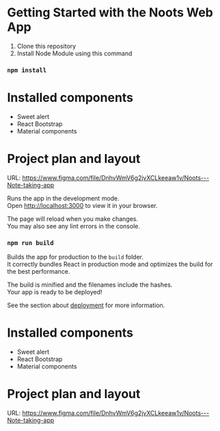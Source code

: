 # Getting Started with the Noots Web App
1. Clone this repository
2. Install Node Module using this command 
  ### `npm install`


# Installed components 
-  Sweet alert 
-  React Bootstrap
-  Material components 

# Project plan and layout
URL: https://www.figma.com/file/DnhvWmV6g2jvXCLkeeaw1v/Noots---Note-taking-app


Runs the app in the development mode.\
Open [http://localhost:3000](http://localhost:3000) to view it in your browser.

The page will reload when you make changes.\
You may also see any lint errors in the console.

### `npm run build`

Builds the app for production to the `build` folder.\
It correctly bundles React in production mode and optimizes the build for the best performance.

The build is minified and the filenames include the hashes.\
Your app is ready to be deployed!

See the section about [deployment](https://facebook.github.io/create-react-app/docs/deployment) for more information.


# Installed components 
-  Sweet alert 
-  React Bootstrap
-  Material components 

# Project plan and layout
URL: https://www.figma.com/file/DnhvWmV6g2jvXCLkeeaw1v/Noots---Note-taking-app
